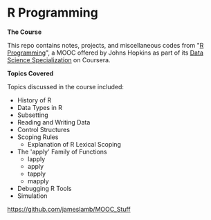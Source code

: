 R Programming
========================

**The Course**

This repo contains notes, projects, and miscellaneous codes from "[R Programming](https://www.coursera.org/course/rprog)", a MOOC offered by Johns Hopkins as part of its [Data Science Specialization](https://www.coursera.org/specialization/jhudatascience/1?utm_medium=listingPage) on Coursera.

**Topics Covered**

Topics discussed in the course included:

- History of R
- Data Types in R
- Subsetting
- Reading and Writing Data
- Control Structures
- Scoping Rules
    - Explanation of R Lexical Scoping
- The 'apply' Family of Functions
    - lapply
    - apply
    - tapply
    - mapply
- Debugging R Tools
- Simulation



https://github.com/jameslamb/MOOC_Stuff